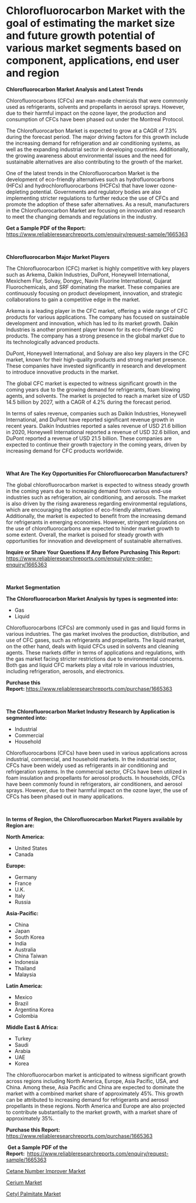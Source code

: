 <p><h1>Chlorofluorocarbon Market with the goal of estimating the market size and future growth potential of various market segments based on component, applications, end user and region</h1></p><p><strong>Chlorofluorocarbon Market Analysis and Latest Trends</strong></p>
<p><p>Chlorofluorocarbons (CFCs) are man-made chemicals that were commonly used as refrigerants, solvents and propellants in aerosol sprays. However, due to their harmful impact on the ozone layer, the production and consumption of CFCs have been phased out under the Montreal Protocol.</p><p>The Chlorofluorocarbon Market is expected to grow at a CAGR of 7.3% during the forecast period. The major driving factors for this growth include the increasing demand for refrigeration and air conditioning systems, as well as the expanding industrial sector in developing countries. Additionally, the growing awareness about environmental issues and the need for sustainable alternatives are also contributing to the growth of the market.</p><p>One of the latest trends in the Chlorofluorocarbon Market is the development of eco-friendly alternatives such as hydrofluorocarbons (HFCs) and hydrochlorofluorocarbons (HCFCs) that have lower ozone-depleting potential. Governments and regulatory bodies are also implementing stricter regulations to further reduce the use of CFCs and promote the adoption of these safer alternatives. As a result, manufacturers in the Chlorofluorocarbon Market are focusing on innovation and research to meet the changing demands and regulations in the industry.</p></p>
<p><strong>Get a Sample PDF of the Report:&nbsp;</strong> <a href="https://www.reliableresearchreports.com/enquiry/request-sample/1665363">https://www.reliableresearchreports.com/enquiry/request-sample/1665363</a></p>
<p>&nbsp;</p>
<p><strong>Chlorofluorocarbon Major Market Players</strong></p>
<p><p>The Chlorofluorocarbon (CFC) market is highly competitive with key players such as Arkema, Daikin Industries, DuPont, Honeywell International, Mexichem Flur, Solvay, Dongyc, Navin Fluorine International, Gujarat Fluorochemicals, and SRF dominating the market. These companies are continuously focusing on product development, innovation, and strategic collaborations to gain a competitive edge in the market.</p><p>Arkema is a leading player in the CFC market, offering a wide range of CFC products for various applications. The company has focused on sustainable development and innovation, which has led to its market growth. Daikin Industries is another prominent player known for its eco-friendly CFC products. The company has a strong presence in the global market due to its technologically advanced products.</p><p>DuPont, Honeywell International, and Solvay are also key players in the CFC market, known for their high-quality products and strong market presence. These companies have invested significantly in research and development to introduce innovative products in the market.</p><p>The global CFC market is expected to witness significant growth in the coming years due to the growing demand for refrigerants, foam blowing agents, and solvents. The market is projected to reach a market size of USD 14.5 billion by 2027, with a CAGR of 4.2% during the forecast period.</p><p>In terms of sales revenue, companies such as Daikin Industries, Honeywell International, and DuPont have reported significant revenue growth in recent years. Daikin Industries reported a sales revenue of USD 21.6 billion in 2020, Honeywell International reported a revenue of USD 32.6 billion, and DuPont reported a revenue of USD 21.5 billion. These companies are expected to continue their growth trajectory in the coming years, driven by increasing demand for CFC products worldwide.</p></p>
<p>&nbsp;</p>
<p><strong>What Are The Key Opportunities For Chlorofluorocarbon Manufacturers?</strong></p>
<p><p>The global chlorofluorocarbon market is expected to witness steady growth in the coming years due to increasing demand from various end-use industries such as refrigeration, air conditioning, and aerosols. The market is also driven by the rising awareness regarding environmental regulations, which are encouraging the adoption of eco-friendly alternatives. Additionally, the market is expected to benefit from the increasing demand for refrigerants in emerging economies. However, stringent regulations on the use of chlorofluorocarbons are expected to hinder market growth to some extent. Overall, the market is poised for steady growth with opportunities for innovation and development of sustainable alternatives.</p></p>
<p><strong>Inquire or Share Your Questions If Any Before Purchasing This Report:</strong> <a href="https://www.reliableresearchreports.com/enquiry/pre-order-enquiry/1665363">https://www.reliableresearchreports.com/enquiry/pre-order-enquiry/1665363</a></p>
<p>&nbsp;</p>
<p><strong>Market Segmentation</strong></p>
<p><strong>The Chlorofluorocarbon Market Analysis by types is segmented into:</strong></p>
<p><ul><li>Gas</li><li>Liquid</li></ul></p>
<p><p>Chlorofluorocarbons (CFCs) are commonly used in gas and liquid forms in various industries. The gas market involves the production, distribution, and use of CFC gases, such as refrigerants and propellants. The liquid market, on the other hand, deals with liquid CFCs used in solvents and cleaning agents. These markets differ in terms of applications and regulations, with the gas market facing stricter restrictions due to environmental concerns. Both gas and liquid CFC markets play a vital role in various industries, including refrigeration, aerosols, and electronics.</p></p>
<p><strong>Purchase this Report:&nbsp;</strong><a href="https://www.reliableresearchreports.com/purchase/1665363">https://www.reliableresearchreports.com/purchase/1665363</a></p>
<p>&nbsp;</p>
<p><strong>The Chlorofluorocarbon Market Industry Research by Application is segmented into:</strong></p>
<p><ul><li>Industrial</li><li>Commercial</li><li>Household</li></ul></p>
<p><p>Chlorofluorocarbons (CFCs) have been used in various applications across industrial, commercial, and household markets. In the industrial sector, CFCs have been widely used as refrigerants in air conditioning and refrigeration systems. In the commercial sector, CFCs have been utilized in foam insulation and propellants for aerosol products. In households, CFCs have been commonly found in refrigerators, air conditioners, and aerosol sprays. However, due to their harmful impact on the ozone layer, the use of CFCs has been phased out in many applications.</p></p>
<p>&nbsp;</p>
<p><strong>In terms of Region, the Chlorofluorocarbon Market Players available by Region are:</strong></p>
<p>
    <p> <strong> North America: </strong>
        <ul>
            <li>United States</li>
            <li>Canada</li>
        </ul>
        </p> 
    <p> <strong> Europe: </strong>
        <ul>
            <li>Germany</li>
            <li>France</li>
            <li>U.K.</li>
            <li>Italy</li>
            <li>Russia</li>
        </ul>
        </p> 
    <p> <strong> Asia-Pacific: </strong>
        <ul>
            <li>China</li>
            <li>Japan</li>
            <li>South Korea</li>
            <li>India</li>
            <li>Australia</li>
            <li>China Taiwan</li>
            <li>Indonesia</li>
            <li>Thailand</li>
            <li>Malaysia</li>
        </ul>
        </p> 
    <p> <strong> Latin America: </strong>
        <ul>
            <li>Mexico</li>
            <li>Brazil</li>
            <li>Argentina Korea</li>
            <li>Colombia</li>
        </ul>
        </p> 
    <p> <strong> Middle East & Africa: </strong>
        <ul>
            <li>Turkey</li>
            <li>Saudi</li>
            <li>Arabia</li>
            <li>UAE</li>
            <li>Korea</li>
        </ul>
    </p>
    </p>
<p><p>The chlorofluorocarbon market is anticipated to witness significant growth across regions including North America, Europe, Asia Pacific, USA, and China. Among these, Asia Pacific and China are expected to dominate the market with a combined market share of approximately 45%. This growth can be attributed to increasing demand for refrigerants and aerosol propellants in these regions. North America and Europe are also projected to contribute substantially to the market growth, with a market share of approximately 35%.</p></p>
<p><strong>Purchase this Report: </strong><a href="https://www.reliableresearchreports.com/purchase/1665363">https://www.reliableresearchreports.com/purchase/1665363</a></p>
<p>&nbsp;<strong>Get a Sample PDF of the Report:&nbsp;&nbsp;</strong><a href="https://www.reliableresearchreports.com/enquiry/request-sample/1665363">https://www.reliableresearchreports.com/enquiry/request-sample/1665363</a></p>
<p><strong></strong></p>
<p><p><a href="https://github.com/pgtimber/Market-Research-Report-List-1/blob/main/cetane-number-improver-market.md">Cetane Number Improver Market</a></p><p><a href="https://github.com/arionmp/Market-Research-Report-List-2/blob/main/cerium-market.md">Cerium Market</a></p><p><a href="https://github.com/lataunyatinikmelvin59ilbd0dv/Market-Research-Report-List-1/blob/main/cetyl-palmitate-market.md">Cetyl Palmitate Market</a></p></p>